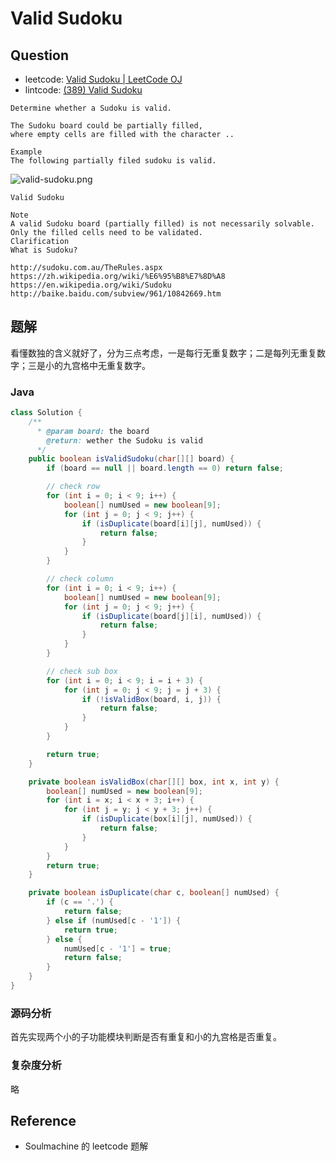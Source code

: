 # Valid Sudoku

## Question

- leetcode: [Valid Sudoku | LeetCode OJ](https://leetcode.com/problems/valid-sudoku/)
- lintcode: [(389) Valid Sudoku](http://www.lintcode.com/en/problem/valid-sudoku/)

```
Determine whether a Sudoku is valid.

The Sudoku board could be partially filled,
where empty cells are filled with the character ..

Example
The following partially filed sudoku is valid.
```

![valid-sudoku.png](https://raw.githubusercontent.com/billryan/algorithm-exercise/master/shared-files/images/valid-sudoku.png)

```
Valid Sudoku

Note
A valid Sudoku board (partially filled) is not necessarily solvable.
Only the filled cells need to be validated.
Clarification
What is Sudoku?

http://sudoku.com.au/TheRules.aspx
https://zh.wikipedia.org/wiki/%E6%95%B8%E7%8D%A8
https://en.wikipedia.org/wiki/Sudoku
http://baike.baidu.com/subview/961/10842669.htm
```

## 题解

看懂数独的含义就好了，分为三点考虑，一是每行无重复数字；二是每列无重复数字；三是小的九宫格中无重复数字。

### Java

```java
class Solution {
    /**
      * @param board: the board
        @return: wether the Sudoku is valid
      */
    public boolean isValidSudoku(char[][] board) {
        if (board == null || board.length == 0) return false;

        // check row
        for (int i = 0; i < 9; i++) {
            boolean[] numUsed = new boolean[9];
            for (int j = 0; j < 9; j++) {
                if (isDuplicate(board[i][j], numUsed)) {
                    return false;
                }
            }
        }

        // check column
        for (int i = 0; i < 9; i++) {
            boolean[] numUsed = new boolean[9];
            for (int j = 0; j < 9; j++) {
                if (isDuplicate(board[j][i], numUsed)) {
                    return false;
                }
            }
        }

        // check sub box
        for (int i = 0; i < 9; i = i + 3) {
            for (int j = 0; j < 9; j = j + 3) {
                if (!isValidBox(board, i, j)) {
                    return false;
                }
            }
        }

        return true;
    }

    private boolean isValidBox(char[][] box, int x, int y) {
        boolean[] numUsed = new boolean[9];
        for (int i = x; i < x + 3; i++) {
            for (int j = y; j < y + 3; j++) {
                if (isDuplicate(box[i][j], numUsed)) {
                    return false;
                }
            }
        }
        return true;
    }

    private boolean isDuplicate(char c, boolean[] numUsed) {
        if (c == '.') {
            return false;
        } else if (numUsed[c - '1']) {
            return true;
        } else {
            numUsed[c - '1'] = true;
            return false;
        }
    }
}
```

### 源码分析

首先实现两个小的子功能模块判断是否有重复和小的九宫格是否重复。

### 复杂度分析

略

## Reference

- Soulmachine 的 leetcode 题解
